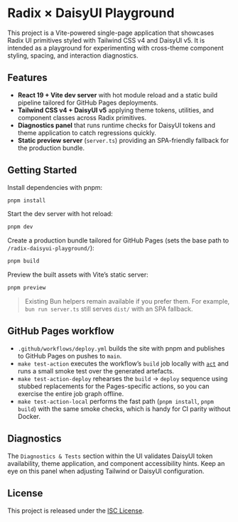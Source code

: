 # Radix × DaisyUI Playground

This project is a Vite-powered single-page application that showcases Radix UI
primitives styled with Tailwind CSS v4 and DaisyUI v5. It is intended as a
playground for experimenting with cross-theme component styling, spacing, and
interaction diagnostics.

## Features

- **React 19 + Vite dev server** with hot module reload and a static build
  pipeline tailored for GitHub Pages deployments.
- **Tailwind CSS v4 + DaisyUI v5** applying theme tokens, utilities, and
  component classes across Radix primitives.
- **Diagnostics panel** that runs runtime checks for DaisyUI tokens and theme
  application to catch regressions quickly.
- **Static preview server** (`server.ts`) providing an SPA-friendly fallback for
  the production bundle.

## Getting Started

Install dependencies with pnpm:

```bash
pnpm install
```

Start the dev server with hot reload:

```bash
pnpm dev
```

Create a production bundle tailored for GitHub Pages (sets the base path to
`/radix-daisyui-playground/`):

```bash
pnpm build
```

Preview the built assets with Vite’s static server:

```bash
pnpm preview
```

> Existing Bun helpers remain available if you prefer them. For example,
> `bun run server.ts` still serves `dist/` with an SPA fallback.

## GitHub Pages workflow

- `.github/workflows/deploy.yml` builds the site with pnpm and publishes to
  GitHub Pages on pushes to `main`.
- `make test-action` executes the workflow’s `build` job locally with
  [`act`](https://github.com/nektos/act) and runs a small smoke test over the
  generated artefacts.
- `make test-action-deploy` rehearses the `build` → `deploy` sequence using
  stubbed replacements for the Pages-specific actions, so you can exercise the
  entire job graph offline.
- `make test-action-local` performs the fast path (`pnpm install`, `pnpm build`)
  with the same smoke checks, which is handy for CI parity without Docker.

## Diagnostics

The `Diagnostics & Tests` section within the UI validates DaisyUI token
availability, theme application, and component accessibility hints. Keep an eye
on this panel when adjusting Tailwind or DaisyUI configuration.

## License

This project is released under the [ISC License](LICENSE).
